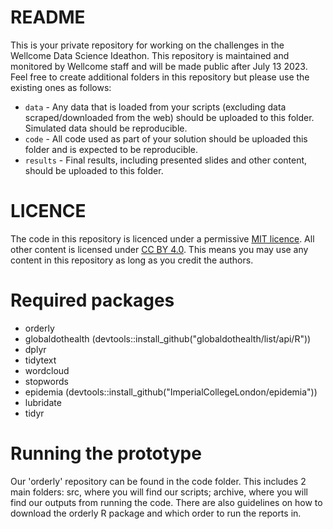 # README

This is your private repository for working on the challenges in the Wellcome Data Science Ideathon.
This repository is maintained and monitored by Wellcome staff and will be made public after July 13 2023.
Feel free to create additional folders in this repository but please use the existing ones as follows:

* `data` - Any data that is loaded from your scripts (excluding data scraped/downloaded from the web) should be uploaded to this folder. Simulated data should be reproducible.
* `code` - All code used as part of your solution should be uploaded this folder and is expected to be reproducible.
* `results` - Final results, including presented slides and other content, should be uploaded to this folder.

# LICENCE

The code in this repository is licenced under a permissive [MIT licence](https://opensource.org/licenses/MIT). All other content is licensed under [CC BY 4.0](https://creativecommons.org/licenses/by/4.0/). This means you may use any content in this repository as long as you credit the authors.

# Required packages
* orderly
* globaldothealth (devtools::install_github("globaldothealth/list/api/R"))
* dplyr
* tidytext
* wordcloud
* stopwords
* epidemia (devtools::install_github("ImperialCollegeLondon/epidemia"))
* lubridate
* tidyr

# Running the prototype

Our 'orderly' repository can be found in the code folder. This includes 2 main folders: src, where you will find our scripts; archive, where you will find our outputs from running the code. There are also guidelines on how to download the orderly R package and which order to run the reports in.  